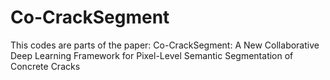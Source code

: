 # Co-CrackSegment
This codes are parts of the paper: Co-CrackSegment: A New Collaborative Deep Learning Framework for Pixel-Level Semantic Segmentation of Concrete Cracks
